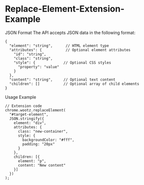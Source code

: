 # Replace-Element-Extension-Example

JSON Format
The API accepts JSON data in the following format:
```
{
  "element": "string",      // HTML element type
  "attributes": {           // Optional element attributes
    "id": "string",
    "class": "string",
    "style": {             // Optional CSS styles
      "property": "value"
    }
  },
  "content": "string",     // Optional text content
  "children": []           // Optional array of child elements
}
```

Usage Example
```
// Extension code
chrome.wootz.replaceElement(
  "#target-element",
  JSON.stringify({
    element: "div",
    attributes: {
      class: "new-container",
      style: {
        backgroundColor: "#fff",
        padding: "20px"
      }
    },
    children: [{
      element: "p",
      content: "New content"
    }]
  })
);
```
